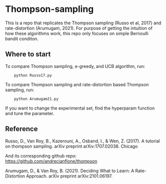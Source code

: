 # Thompson-sampling

This is a repo that replicates the Thompson sampling (Russo et al, 2017) and rate-distortion (Arumugam, 2021).
For purpose of getting the intuition of how these algorithms work, this repo only focuses on simple Bernoulli bandit conditon.

## Where to start 

To compare Thompson sampling, e-greedy, and UCB algorithm, run:

        python Russo17.py
        
To compare Thompson sampling and rate-distortion based Thompson sampling, run:
        
        python Arumugam21.py
        
If you want to change the experimental set, find the hyperparam function and tune the parameter.

## Reference

Russo, D., Van Roy, B., Kazerouni, A., Osband, I., & Wen, Z. (2017). A tutorial on thompson sampling. arXiv preprint arXiv:1707.02038.
Chicago	

And its corresponding github repo: https://github.com/andrecianflone/thompson

Arumugam, D., & Van Roy, B. (2021). Deciding What to Learn: A Rate-Distortion Approach. arXiv preprint arXiv:2101.06197.

